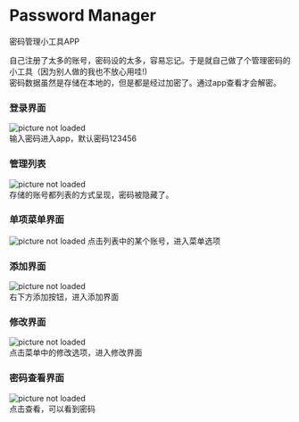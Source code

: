 # Password Manager
密码管理小工具APP
  
自己注册了太多的账号，密码设的太多，容易忘记。于是就自己做了个管理密码的小工具（因为别人做的我也不放心用哇!)  
密码数据虽然是存储在本地的，但是都是经过加密了。通过app查看才会解密。

### 登录界面
![picture not loaded](https://github.com/SputnikPH/PM/blob/master/show/index.png)  
输入密码进入app，默认密码123456

### 管理列表
![picture not loaded](https://github.com/SputnikPH/PM/blob/master/show/list.jpg)  
存储的账号都列表的方式呈现，密码被隐藏了。

### 单项菜单界面
![picture not loaded](https://github.com/SputnikPH/PM/blob/master/show/meun.jpg) 
点击列表中的某个账号，进入菜单选项

### 添加界面
![picture not loaded](https://github.com/SputnikPH/PM/blob/master/show/add.jpg)  
右下方添加按钮，进入添加界面

### 修改界面
![picture not loaded](https://github.com/SputnikPH/PM/blob/master/show/mod.jpg)  
点击菜单中的修改选项，进入修改界面

### 密码查看界面
![picture not loaded](https://github.com/SputnikPH/PM/blob/master/show/showpass.jpg)  
点击查看，可以看到密码

